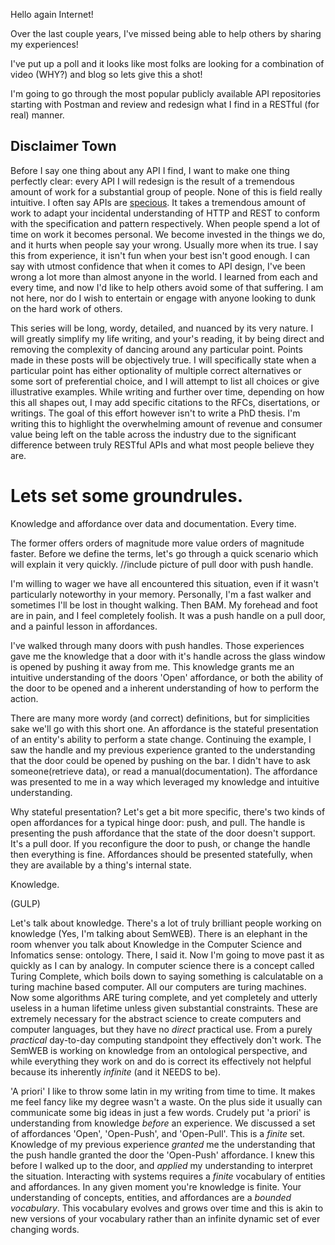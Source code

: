 Hello again Internet!

Over the last couple years, I've missed being able to help others by sharing my experiences!

I've put up a poll and it looks like most folks are looking for a combination of video (WHY?) and blog so lets give this a shot!

I'm going to go through the most popular publicly available API repositories starting with Postman and review and redesign what I find in a RESTful (for real) manner.

## Disclaimer Town

Before I say one thing about any API I find, I want to make one thing perfectly clear: every API I will redesign is the result of a tremendous amount of work for a substantial group of people. None of this is field really intuitive. I often say APIs are [specious](https://www.merriam-webster.com/dictionary/specious). It takes a tremendous amount of work to adapt your incidental understanding of HTTP and REST to conform with the specification and pattern respectively. When people spend a lot of time on work it becomes personal. We become invested in the things we do, and it hurts when people say your wrong. Usually more when its true. I say this from experience, it isn't fun when your best isn't good enough. I can say with utmost confidence that when it comes to API design, I've been wrong a lot more than almost anyone in the world. I learned from each and every time, and now I'd like to help others avoid some of that suffering. I am not here, nor do I wish to entertain or engage with anyone looking to dunk on the hard work of others.

This series will be long, wordy, detailed, and nuanced by its very nature. I will greatly simplify my life writing, and your's reading, it by being direct and removing the complexity of dancing around any particular point. Points made in these posts will be objectively true. I will specifically state when a particular point has either optionality of multiple correct alternatives or some sort of preferential choice, and I will attempt to list all choices or give illustrative examples. While writing and further over time, depending on how this all shapes out, I may add specific citations to the RFCs, disertations, or writings. The goal of this effort however isn't to write a PhD thesis. I'm writing this to highlight the overwhelming amount of revenue and consumer value being left on the table across the industry due to the significant difference between truly RESTful APIs and what most people believe they are.

# Lets set some groundrules.

Knowledge and affordance over data and documentation. Every time.

The former offers orders of magnitude more value orders of magnitude faster. Before we define the terms, let's go through a quick scenario which will explain it very quickly.
//include picture of pull door with push handle.

I'm willing to wager we have all encountered this situation, even if it wasn't particularly noteworthy in your memory. Personally, I'm a fast walker and sometimes I'll be lost in thought walking. Then BAM. My forehead and foot are in pain, and I feel completely foolish. It was a push handle on a pull door, and a painful lesson in affordances.

I've walked through many doors with push handles. Those experiences gave me the knowledge that a door with it's handle across the glass window is opened by pushing it away from me. This knowledge grants me an intuitive understanding of the doors 'Open' affordance, or both the ability of the door to be opened and a inherent understanding of how to perform the action.

There are many more wordy (and correct) definitions, but for simplicities sake we'll go with this short one. An affordance is the stateful presentation of an entity's ability to perform a state change. Continuing the example, I saw the handle and my previous experience granted to the understanding that the door could be opened by pushing on the bar. I didn't have to ask someone(retrieve data), or read a manual(documentation). The affordance was presented to me in a way which leveraged my knowledge and intuitive understanding.

Why stateful presentation? Let's get a bit more specific, there's two kinds of open affordances for a typical hinge door: push, and pull. The handle is presenting the push affordance that the state of the door doesn't support. It's a pull door. If you reconfigure the door to push, or change the handle then everything is fine. Affordances should be presented statefully, when they are available by a thing's internal state.

Knowledge.

(GULP)

Let's talk about knowledge. There's a lot of truly brilliant people working on knowledge (Yes, I'm talking about SemWEB). There is an elephant in the room whenver you talk about Knowledge in the Computer Science and Infomatics sense: ontology. There, I said it. Now I'm going to move past it as quickly as I can by analogy. In computer science there is a concept called Turing Complete, which boils down to saying something is calculatable on a turing machine based computer. All our computers are turing machines. Now some algorithms ARE turing complete, and yet completely and utterly useless in a human lifetime unless given substantial constraints. These are extremely necessary for the abstract science to create computers and computer languages, but they have no _direct_ practical use. From a purely _practical_ day-to-day computing standpoint they effectively don't work. The SemWEB is working on knowledge from an ontological perspective, and while everything they work on and do is correct its effectively not helpful because its inherently _infinite_ (and it NEEDS to be).

'A priori' I like to throw some latin in my writing from time to time. It makes me feel fancy like my degree wasn't a waste. On the plus side it usually can communicate some big ideas in just a few words. Crudely put 'a priori' is understanding from knowledge _before_ an experience. We discussed a set of affordances 'Open', 'Open-Push', and 'Open-Pull'. This is a _finite_ set. Knowledge of my previous experience _granted_ me the understanding that the push handle granted the door the 'Open-Push' affordance. I knew this before I walked up to the door, and _applied_ my understanding to interpret the situation. Interacting with systems requires a _finite_ vocabulary of entities and affordances. In any given moment you're knowledge is finite. Your understanding of concepts, entities, and affordances are a _bounded vocabulary_. This vocabulary evolves and grows over time and this is akin to new versions of your vocabulary rather than an infinite dynamic set of ever changing words.


